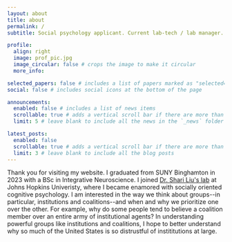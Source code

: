 ```yaml
---
layout: about
title: about
permalink: /
subtitle: Social psychology applicant. Current lab-tech / lab manager.

profile:
  align: right
  image: prof_pic.jpg
  image_circular: false # crops the image to make it circular
  more_info: 

selected_papers: false # includes a list of papers marked as "selected={true}"
social: false # includes social icons at the bottom of the page

announcements:
  enabled: false # includes a list of news items
  scrollable: true # adds a vertical scroll bar if there are more than 3 news items
  limit: 5 # leave blank to include all the news in the `_news` folder

latest_posts:
  enabled: false
  scrollable: true # adds a vertical scroll bar if there are more than 3 new posts items
  limit: 3 # leave blank to include all the blog posts
---
```


Thank you for visiting my website. I graduated from SUNY Binghamton in 2023 with a BSc in Integrative Neuroscience. I joined [Dr. Shari Liu's lab](https://www.liulaboratory.org/) at Johns Hopkins Univeristy, where I became enamored with socially oriented cognitive psychology. I am interested in the way we think about groups--in particular, institutions and coalitions--and when and why we prioritize one over the other. For example, why do some people tend to believe a coalition member over an entire army of institutional agents? In understanding powerful groups like institutions and coalitions, I hope to better understand why so much of the United States is so distrustful of instititutions at large. 
